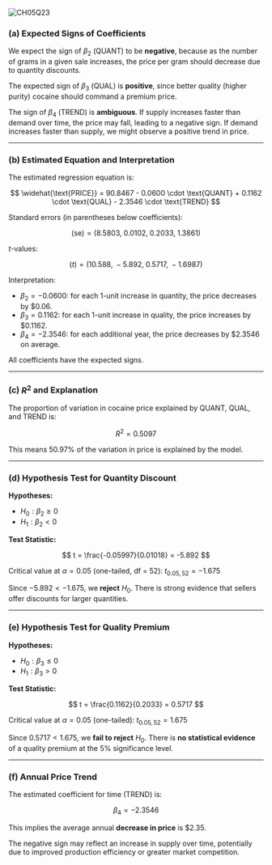 ![CH05Q23](https://github.com/user-attachments/assets/31d73add-3867-48ff-bbaa-1eaedce0777b)



### (a) Expected Signs of Coefficients

We expect the sign of $\beta_2$ (QUANT) to be **negative**, because as the number of grams in a given sale increases, the price per gram should decrease due to quantity discounts.

The expected sign of $\beta_3$ (QUAL) is **positive**, since better quality (higher purity) cocaine should command a premium price.

The sign of $\beta_4$ (TREND) is **ambiguous**. If supply increases faster than demand over time, the price may fall, leading to a negative sign. If demand increases faster than supply, we might observe a positive trend in price.

---

### (b) Estimated Equation and Interpretation

The estimated regression equation is:

$$
\widehat{\text{PRICE}} = 90.8467 - 0.0600 \cdot \text{QUANT} + 0.1162 \cdot \text{QUAL} - 2.3546 \cdot \text{TREND}
$$

Standard errors (in parentheses below coefficients):

$$
(\text{se}) = (8.5803,\; 0.0102,\; 0.2033,\; 1.3861)
$$

$t$-values:

$$
(t) = (10.588,\; -5.892,\; 0.5717,\; -1.6987)
$$

Interpretation:

- $\beta_2 = -0.0600$: for each 1-unit increase in quantity, the price decreases by \$0.06.
- $\beta_3 = 0.1162$: for each 1-unit increase in quality, the price increases by \$0.1162.
- $\beta_4 = -2.3546$: for each additional year, the price decreases by \$2.3546 on average.

All coefficients have the expected signs.

---

### (c) $R^2$ and Explanation

The proportion of variation in cocaine price explained by QUANT, QUAL, and TREND is:

$$
R^2 = 0.5097
$$

This means 50.97% of the variation in price is explained by the model.

---

### (d) Hypothesis Test for Quantity Discount

**Hypotheses:**

- $H_0: \beta_2 \geq 0$
- $H_1: \beta_2 < 0$

**Test Statistic:**

$$
t = \frac{-0.05997}{0.01018} = -5.892
$$

Critical value at $\alpha = 0.05$ (one-tailed, df = 52): $t_{0.05, 52} = -1.675$

Since $-5.892 < -1.675$, we **reject** $H_0$. There is strong evidence that sellers offer discounts for larger quantities.

---

### (e) Hypothesis Test for Quality Premium

**Hypotheses:**

- $H_0: \beta_3 \leq 0$
- $H_1: \beta_3 > 0$

**Test Statistic:**

$$
t = \frac{0.1162}{0.2033} = 0.5717
$$

Critical value at $\alpha = 0.05$ (one-tailed): $t_{0.05, 52} = 1.675$

Since $0.5717 < 1.675$, we **fail to reject** $H_0$. There is **no statistical evidence** of a quality premium at the 5% significance level.

---

### (f) Annual Price Trend

The estimated coefficient for time (TREND) is:

$$
\beta_4 = -2.3546
$$

This implies the average annual **decrease in price** is \$2.35.

The negative sign may reflect an increase in supply over time, potentially due to improved production efficiency or greater market competition.

